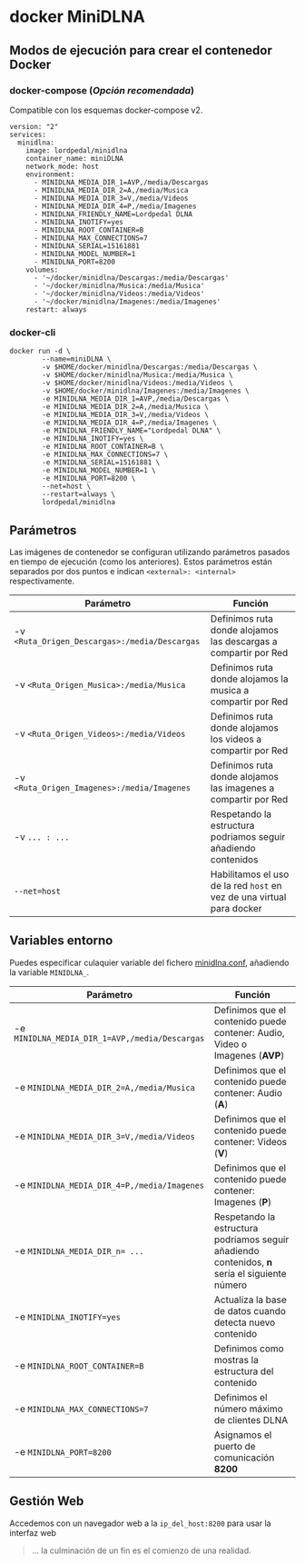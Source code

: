 # docker MiniDLNA

## Modos de ejecución para crear el contenedor Docker

### docker-compose (*Opción recomendada*)

Compatible con los esquemas docker-compose v2.

```
version: "2"
services:
  minidlna:
    image: lordpedal/minidlna
    container_name: miniDLNA
    network_mode: host
    environment:
      - MINIDLNA_MEDIA_DIR_1=AVP,/media/Descargas
      - MINIDLNA_MEDIA_DIR_2=A,/media/Musica
      - MINIDLNA_MEDIA_DIR_3=V,/media/Videos
      - MINIDLNA_MEDIA_DIR_4=P,/media/Imagenes
      - MINIDLNA_FRIENDLY_NAME=Lordpedal DLNA
      - MINIDLNA_INOTIFY=yes
      - MINIDLNA_ROOT_CONTAINER=B
      - MINIDLNA_MAX_CONNECTIONS=7
      - MINIDLNA_SERIAL=15161881
      - MINIDLNA_MODEL_NUMBER=1
      - MINIDLNA_PORT=8200
    volumes:
      - '~/docker/minidlna/Descargas:/media/Descargas'
      - '~/docker/minidlna/Musica:/media/Musica'
      - '~/docker/minidlna/Videos:/media/Videos'
      - '~/docker/minidlna/Imagenes:/media/Imagenes'
    restart: always
```

### docker-cli

```
docker run -d \
        --name=miniDLNA \
        -v $HOME/docker/minidlna/Descargas:/media/Descargas \
        -v $HOME/docker/minidlna/Musica:/media/Musica \
        -v $HOME/docker/minidlna/Videos:/media/Videos \
        -v $HOME/docker/minidlna/Imagenes:/media/Imagenes \
        -e MINIDLNA_MEDIA_DIR_1=AVP,/media/Descargas \
        -e MINIDLNA_MEDIA_DIR_2=A,/media/Musica \
        -e MINIDLNA_MEDIA_DIR_3=V,/media/Videos \
        -e MINIDLNA_MEDIA_DIR_4=P,/media/Imagenes \
        -e MINIDLNA_FRIENDLY_NAME="Lordpedal DLNA" \
        -e MINIDLNA_INOTIFY=yes \
        -e MINIDLNA_ROOT_CONTAINER=B \
        -e MINIDLNA_MAX_CONNECTIONS=7 \
        -e MINIDLNA_SERIAL=15161881 \
        -e MINIDLNA_MODEL_NUMBER=1 \
        -e MINIDLNA_PORT=8200 \
        --net=host \
        --restart=always \
        lordpedal/minidlna
```

## Parámetros

Las imágenes de contenedor se configuran utilizando parámetros pasados en tiempo de ejecución (como los anteriores). 
Estos parámetros están separados por dos puntos e indican ``<external>: <internal>`` respectivamente. 

| Parámetro | Función |
| ------ | ------ |
| -v ``<Ruta_Origen_Descargas>:/media/Descargas`` | Definimos ruta donde alojamos las descargas a compartir por Red |
| -v ``<Ruta_Origen_Musica>:/media/Musica`` | Definimos ruta donde alojamos la musica a compartir por Red |
| -v ``<Ruta_Origen_Videos>:/media/Videos`` | Definimos ruta donde alojamos los videos a compartir por Red |
| -v ``<Ruta_Origen_Imagenes>:/media/Imagenes`` | Definimos ruta donde alojamos las imagenes a compartir por Red |
| -v ``... : ...`` | Respetando la estructura podriamos seguir añadiendo contenidos |
| ``--net=host`` | Habilitamos el uso de la red ``host`` en vez de una virtual para docker |

## Variables entorno

Puedes especificar culaquier variable del fichero [minidlna.conf](http://manpages.ubuntu.com/manpages/raring/man5/minidlna.conf.5.html), añadiendo la variable ``MINIDLNA_``.

| Parámetro | Función |
| ------ | ------ |
| -e ``MINIDLNA_MEDIA_DIR_1=AVP,/media/Descargas`` | Definimos que el contenido puede contener: Audio, Video o Imagenes (**AVP**) |
| -e ``MINIDLNA_MEDIA_DIR_2=A,/media/Musica`` | Definimos que el contenido puede contener: Audio (**A**) |
| -e ``MINIDLNA_MEDIA_DIR_3=V,/media/Videos`` | Definimos que el contenido puede contener: Videos (**V**) |
| -e ``MINIDLNA_MEDIA_DIR_4=P,/media/Imagenes`` | Definimos que el contenido puede contener: Imagenes (**P**) |
| -e ``MINIDLNA_MEDIA_DIR_n= ...`` | Respetando la estructura podriamos seguir añadiendo contenidos, **n** sería el siguiente número |
| -e ``MINIDLNA_INOTIFY=yes`` | Actualiza la base de datos cuando detecta nuevo contenido |
| -e ``MINIDLNA_ROOT_CONTAINER=B`` | Definimos como mostras la estructura del contenido |
| -e ``MINIDLNA_MAX_CONNECTIONS=7`` | Definimos el número máximo de clientes DLNA |
| -e ``MINIDLNA_PORT=8200`` | Asignamos el puerto de comunicación **8200** |

## Gestión Web

Accedemos con un navegador web a la ``ip_del_host:8200`` para usar la interfaz web

> ... la culminación de un fin es el comienzo de una realidad.
